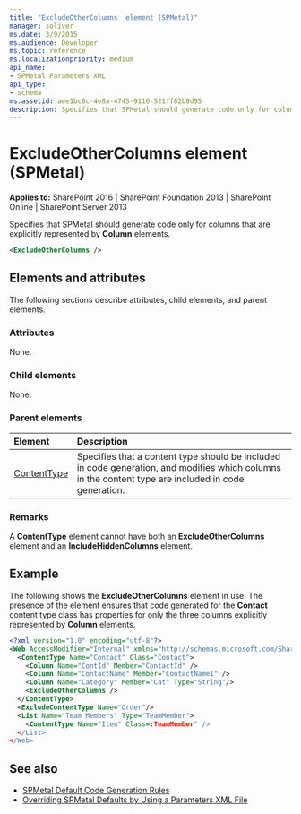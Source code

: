 ```yaml
---
title: "ExcludeOtherColumns  element (SPMetal)"
manager: soliver
ms.date: 3/9/2015
ms.audience: Developer
ms.topic: reference
ms.localizationpriority: medium
api_name:
- SPMetal Parameters XML
api_type:
- schema
ms.assetid: aee1bc6c-4e8a-4745-9116-521ff82b8d95
description: Specifies that SPMetal should generate code only for columns that are explicitly represented by Column elements.
---
```


# ExcludeOtherColumns  element (SPMetal)

**Applies to:** SharePoint 2016 | SharePoint Foundation 2013 | SharePoint Online | SharePoint Server 2013

Specifies that SPMetal should generate code only for columns that are explicitly represented by **Column** elements.

```XML
<ExcludeOtherColumns />
```

## Elements and attributes

The following sections describe attributes, child elements, and parent elements.

### Attributes

None.

### Child elements

None.

### Parent elements

|**Element**|**Description**|
|:-----|:-----|
|[ContentType](contenttype-spmetal.md) <br/> |Specifies that a content type should be included in code generation, and modifies which columns in the content type are included in code generation.  <br/> |

### Remarks

A **ContentType** element cannot have both an **ExcludeOtherColumns** element and an **IncludeHiddenColumns** element.

## Example

The following shows the **ExcludeOtherColumns** element in use. The presence of the element ensures that code generated for the **Contact** content type class has properties for only the three columns explicitly represented by **Column** elements.

```XML
<?xml version="1.0" encoding="utf-8"?>
<Web AccessModifier="Internal" xmlns="http://schemas.microsoft.com/SharePoint/2009/spmetal">
  <ContentType Name="Contact" Class="Contact">
    <Column Name="ContId" Member="ContactId" />
    <Column Name="ContactName" Member="ContactName1" />
    <Column Name="Category" Member="Cat" Type="String"/>
    <ExcludeOtherColumns />
  </ContentType>
  <ExcludeContentType Name="Order"/>
  <List Name="Team Members" Type="TeamMember">
    <ContentType Name="Item" Class=:TeamMember" />
  </List>
</Web>

```

## See also

- [SPMetal Default Code Generation Rules](https://msdn.microsoft.com/library/873ac65e-425e-40f3-9ef6-753d3cda1436%28Office.15%29.aspx)
- [Overriding SPMetal Defaults by Using a Parameters XML File](https://msdn.microsoft.com/library/209359b2-bd46-47b6-837d-3c0c2005cb19%28Office.15%29.aspx)
